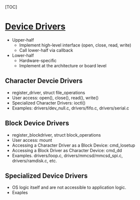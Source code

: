 [TOC]

# [Device Drivers](https://nuttx.apache.org/docs/latest/components/drivers/index.html)
- Upper-half
  - Implement high-level interface (open, close, read, write)
  - Call lower-half via callback
- Lower-half
  - Hardware-specific
  - Implement at the architecture or board level

## Character Devcie Drivers
- register_driver, struct file_operations
- User access: open(), close(), read(), write()
- Specialized Character Drivers: ioctl()
- Examples: drivers/dev_null.c, drivers/fifo.c, drivers/serial.c

## Block Device Drivers
- register_blockdriver, struct block_operations
- User access: mount
- Accessing a Character Driver as a Block Device: cmd_losetup
- Accessing a Block Driver as Character Device:  cmd_dd
- Examples. drivers/loop.c, drivers/mmcsd/mmcsd_spi.c, drivers/ramdisk.c, etc.

## Specialized Device Drivers
- OS logic itself and are not accessible to application logic.
- Exaples